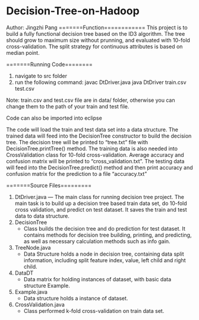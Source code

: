 # Decision-Tree-on-Hadoop

Author: Jingzhi Pang
=======Function============
This project is to build a fully functional decision tree based on the ID3 algorithm. The tree should grow to maximum size without prunning, and evaluated with 10-fold cross-validation. The split strategy for continuous attributes is based on median point.

=======Running Code========

1. navigate to src folder
2. run the following command:
	javac DtDriver.java 
	java DtDriver train.csv test.csv 

Note: train.csv and test.csv file are in data/ folder, otherwise you can change them to the path of your train and test file.


Code can also be imported into eclipse

The code will load the train and test data set into a data structure.
The trained data will feed into the DecisionTree constructor to build the decision tree.
The decision tree will be printed to “tree.txt” file with DecisionTree.printTree() method. 
The training data is also needed into CrossValidation class for 10-fold cross-validation. Average accuracy and confusion matrix will be printed to “cross_validation.txt”.
The testing data will feed into the DecisionTree.predict() method and then print accuracy and confusion matrix for the prediction to a file “accuracy.txt”

=======Source Files=========

1. DtDriver.java
	— The main class for running decision tree project. The main task is to build up a decision tree based train data set, do 10-fold cross validation, and predict on test dataset. It saves the train and test data to data structure.
2. DecisionTree
	- Class builds the decision tree and do prediction for test dataset. It contains methods for decision tree building, printing, and predicting, as well as necessary calculation methods such as info gain.
3. TreeNode.java
	- Data Structure holds a node in decision tree, containing data split information, including split feature index, value, left child and right child. 
4. DataDT
	- Data matrix for holding instances of dataset, with basic data structure Example.
5. Example.java
	- Data structure holds a instance of dataset.
6. CrossValidation.java
	- Class performed k-fold cross-validation on train data set. 
